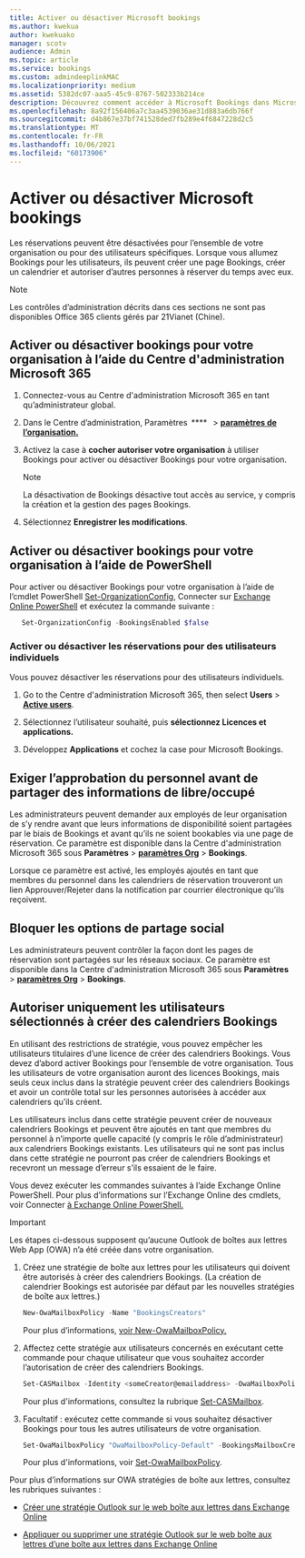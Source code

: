 ```yaml
---
title: Activer ou désactiver Microsoft bookings
ms.author: kwekua
author: kwekuako
manager: scotv
audience: Admin
ms.topic: article
ms.service: bookings
ms.custom: admindeeplinkMAC
ms.localizationpriority: medium
ms.assetid: 5382dc07-aaa5-45c9-8767-502333b214ce
description: Découvrez comment accéder à Microsoft Bookings dans Microsoft 365.
ms.openlocfilehash: 8a92f156406a7c3aa4539036ae31d883a6db766f
ms.sourcegitcommit: d4b867e37bf741528ded7fb289e4f6847228d2c5
ms.translationtype: MT
ms.contentlocale: fr-FR
ms.lasthandoff: 10/06/2021
ms.locfileid: "60173906"
---
```

# <a name="turn-microsoft-bookings-on-or-off"></a>Activer ou désactiver Microsoft bookings

Les réservations peuvent être désactivées pour l’ensemble de votre organisation ou pour des utilisateurs spécifiques. Lorsque vous allumez Bookings pour les utilisateurs, ils peuvent créer une page Bookings, créer un calendrier et autoriser d’autres personnes à réserver du temps avec eux.

> [!NOTE]
> Les contrôles d’administration décrits dans ces sections ne sont pas disponibles Office 365 clients gérés par 21Vianet (Chine).

## <a name="turn-bookings-on-or-off-for-your-organization-using-the-microsoft-365-admin-center"></a>Activer ou désactiver bookings pour votre organisation à l’aide du Centre d'administration Microsoft 365

1. Connectez-vous au Centre d'administration Microsoft 365 en tant qu’administrateur global.

2. Dans le Centre d’administration, Paramètres  ****   \> <a href="https://go.microsoft.com/fwlink/p/?linkid=2053743" target="_blank">**paramètres de l’organisation.**</a>

3. Activez la case à **cocher autoriser votre organisation** à utiliser Bookings pour activer ou désactiver Bookings pour votre organisation.

   > [!NOTE]
   > La désactivation de Bookings désactive tout accès au service, y compris la création et la gestion des pages Bookings.

4. Sélectionnez **Enregistrer les modifications**.

## <a name="turn-bookings-on-or-off-for-your-organization-using-powershell"></a>Activer ou désactiver bookings pour votre organisation à l’aide de PowerShell

Pour activer ou désactiver Bookings pour votre organisation à l’aide de l’cmdlet PowerShell [Set-OrganizationConfig](/powershell/module/exchange/set-organizationconfig), Connecter sur [Exchange Online PowerShell](/powershell/exchange/connect-to-exchange-online-powershell) et exécutez la commande suivante :

```PowerShell
   Set-OrganizationConfig -BookingsEnabled $false
```

### <a name="turn-bookings-on-or-off-for-individual-users"></a>Activer ou désactiver les réservations pour des utilisateurs individuels

Vous pouvez désactiver les réservations pour des utilisateurs individuels.

1. Go to the Centre d'administration Microsoft 365, then select **Users** \> <a href="https://go.microsoft.com/fwlink/p/?linkid=834822" target="_blank">**Active users**</a>.

1. Sélectionnez l’utilisateur souhaité, puis **sélectionnez Licences et applications.**

1. Développez **Applications** et cochez la case pour Microsoft Bookings.

## <a name="require-staff-approvals-before-sharing-freebusy-information"></a>Exiger l’approbation du personnel avant de partager des informations de libre/occupé

Les administrateurs peuvent demander aux employés de leur organisation de s’y rendre avant que leurs informations de disponibilité soient partagées par le biais de Bookings et avant qu’ils ne soient bookables via une page de réservation. Ce paramètre est disponible dans la Centre d'administration Microsoft 365 sous **Paramètres** \> <a href="https://go.microsoft.com/fwlink/p/?linkid=2053743" target="_blank">**paramètres Org**</a> \> **Bookings**.

Lorsque ce paramètre est activé, les employés ajoutés en tant que membres du personnel dans les calendriers de réservation trouveront un lien Approuver/Rejeter dans la notification par courrier électronique qu’ils reçoivent.

## <a name="block-social-sharing-options"></a>Bloquer les options de partage social

Les administrateurs peuvent contrôler la façon dont les pages de réservation sont partagées sur les réseaux sociaux. Ce paramètre est disponible dans la Centre d'administration Microsoft 365 sous **Paramètres** \> <a href="https://go.microsoft.com/fwlink/p/?linkid=2053743" target="_blank">**paramètres Org**</a> \> **Bookings**.

## <a name="allow-only-selected-users-to-create-bookings-calendars"></a>Autoriser uniquement les utilisateurs sélectionnés à créer des calendriers Bookings

En utilisant des restrictions de stratégie, vous pouvez empêcher les utilisateurs titulaires d’une licence de créer des calendriers Bookings. Vous devez d’abord activer Bookings pour l’ensemble de votre organisation. Tous les utilisateurs de votre organisation auront des licences Bookings, mais seuls ceux inclus dans la stratégie peuvent créer des calendriers Bookings et avoir un contrôle total sur les personnes autorisées à accéder aux calendriers qu’ils créent.

Les utilisateurs inclus dans cette stratégie peuvent créer de nouveaux calendriers Bookings et peuvent être ajoutés en tant que membres du personnel à n’importe quelle capacité (y compris le rôle d’administrateur) aux calendriers Bookings existants. Les utilisateurs qui ne sont pas inclus dans cette stratégie ne pourront pas créer de calendriers Bookings et recevront un message d’erreur s’ils essaient de le faire.

Vous devez exécuter les commandes suivantes à l’aide Exchange Online PowerShell. Pour plus d’informations sur l’Exchange Online des cmdlets, voir Connecter [à Exchange Online PowerShell.](/powershell/exchange/connect-to-exchange-online-powershell)

> [!IMPORTANT]
> Les étapes ci-dessous supposent qu’aucune Outlook de boîtes aux lettres Web App (OWA) n’a été créée dans votre organisation.

1. Créez une stratégie de boîte aux lettres pour les utilisateurs qui doivent être autorisés à créer des calendriers Bookings. (La création de calendrier Bookings est autorisée par défaut par les nouvelles stratégies de boîte aux lettres.)

   ```PowerShell
   New-OwaMailboxPolicy -Name "BookingsCreators"
   ```

   Pour plus d’informations, [voir New-OwaMailboxPolicy.](/powershell/module/exchange/new-owamailboxpolicy)

2. Affectez cette stratégie aux utilisateurs concernés en exécutant cette commande pour chaque utilisateur que vous souhaitez accorder l’autorisation de créer des calendriers Bookings.

   ```PowerShell
   Set-CASMailbox -Identity <someCreator@emailaddress> -OwaMailboxPolicy "BookingsCreators"
   ```

   Pour plus d'informations, consultez la rubrique [Set-CASMailbox](/powershell/module/exchange/set-casmailbox).

3. Facultatif : exécutez cette commande si vous souhaitez désactiver Bookings pour tous les autres utilisateurs de votre organisation.

   ```PowerShell
   Set-OwaMailboxPolicy "OwaMailboxPolicy-Default" -BookingsMailboxCreationEnabled:$false
   ```

   Pour plus d'informations, voir [Set-OwaMailboxPolicy](/powershell/module/exchange/set-owamailboxpolicy).

Pour plus d’informations sur OWA stratégies de boîte aux lettres, consultez les rubriques suivantes :

- [Créer une stratégie Outlook sur le web boîte aux lettres dans Exchange Online](/exchange/clients-and-mobile-in-exchange-online/outlook-on-the-web/create-outlook-web-app-mailbox-policy)

- [Appliquer ou supprimer une stratégie Outlook sur le web boîte aux lettres d’une boîte aux lettres dans Exchange Online](/exchange/clients-and-mobile-in-exchange-online/outlook-on-the-web/create-outlook-web-app-mailbox-policy)